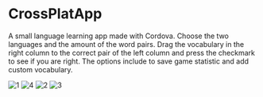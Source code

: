 # CrossPlatApp
A small language learning app made with Cordova. 
Choose the two languages and the amount of the word pairs.
Drag the vocabulary in the right column to the correct pair of the left column and press
the checkmark to see if you are right.
The options include to save game statistic and add custom vocabulary.


![1](https://github.com/lurania/CrossPlatApp/assets/68773319/e28e5b11-9d93-433a-9427-de60d82d2330)
![4](https://github.com/lurania/CrossPlatApp/assets/68773319/f62b1899-c14e-46db-93ee-3b4d69fbb31e)
![2](https://github.com/lurania/CrossPlatApp/assets/68773319/177fdb05-72c7-4abd-a86a-322639f65c3c)
![3](https://github.com/lurania/CrossPlatApp/assets/68773319/7beaaf96-83d7-4f80-a8f7-b0653b0910df)

